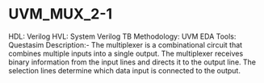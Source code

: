 # UVM_MUX_2-1
HDL: Verilog HVL: System Verilog
TB Methodology: UVM
EDA Tools: Questasim
Description:- The multiplexer is a combinational circuit that combines multiple inputs into a single output. The multiplexer receives binary information from the input lines and directs it to the output line. The selection lines determine which data input is connected to the output.
